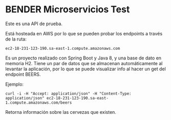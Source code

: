 # BENDER Microservicios Test

Este es una API de prueba. 

Está hosteada en AWS por lo que se pueden probar los endpoints a través de la ruta:

`ec2-18-231-123-190.sa-east-1.compute.amazonaws.com`


Es un proyecto realizado con Spring Boot y Java 8, y una base de dato en memoria H2.
Tiene un par de datos que se almacenan automáticamente al levantar la aplicación,
por lo que se puede visualizar info al hacer un get del endpoint BEERS.

Ejemplo: 

`curl -i -H "Accept: application/json" -H "Content-Type: application/json" ec2-18-231-123-190.sa-east-1.compute.amazonaws.com/beers`

Retorna información sobre las cervezas que existen. 